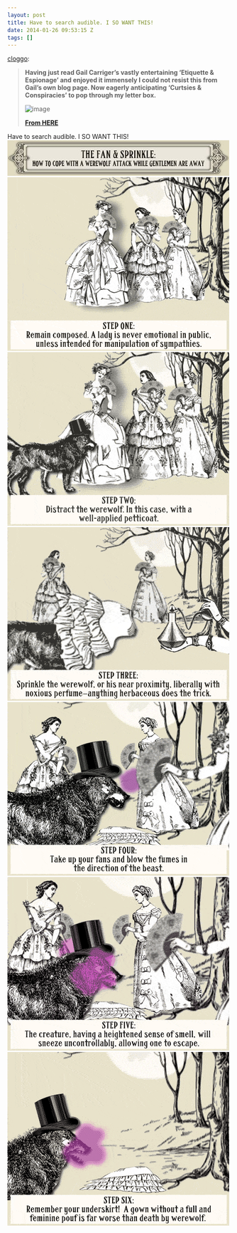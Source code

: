 ```yaml
---
layout: post
title: Have to search audible. I SO WANT THIS!
date: 2014-01-26 09:53:15 Z
tags: []
---
```

[cloggo](http://cloggo.tumblr.com/post/74591393241/having-just-read-gail-carrigers-vastly):

> **Having just read Gail Carriger’s vastly entertaining ‘Etiquette & Espionage’ and enjoyed it immensely I could not resist this from Gail’s own blog page. Now eagerly anticipating ‘Curtsies & Conspiracies’ to pop through my letter box.**
> 
> ![image](http://ecx.images-amazon.com/images/I/51SxcDvQ4zL._SY344_PJlook-inside-v2,TopRight,1,0_SH20_BO1,204,203,200_.jpg)
> 
> **[From HERE](http://gailcarriger.com/)**

Have to search audible. I SO WANT THIS!
![](/media/2014/01/74591624777_0.jpg)
![](/media/2014/01/74591624777_1.gif)
![](/media/2014/01/74591624777_2.gif)
![](/media/2014/01/74591624777_3.gif)
![](/media/2014/01/74591624777_4.gif)
![](/media/2014/01/74591624777_5.gif)
![](/media/2014/01/74591624777_6.gif)

